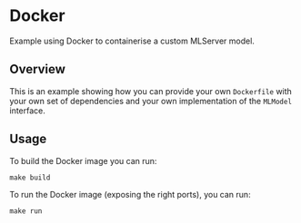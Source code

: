 # Docker

Example using Docker to containerise a custom MLServer model.

## Overview

This is an example showing how you can provide your own `Dockerfile` with your
own set of dependencies and your own implementation of the `MLModel` interface.

## Usage

To build the Docker image you can run:

```shell
make build
```

To run the Docker image (exposing the right ports), you can run:

```shell
make run
```
